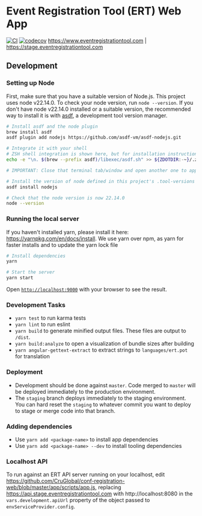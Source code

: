 # Event Registration Tool (ERT) Web App

[![CI](https://github.com/CruGlobal/conf-registration-web/actions/workflows/ci.yml/badge.svg?branch=master)](https://github.com/CruGlobal/conf-registration-web/actions/workflows/ci.yml) [![codecov](https://codecov.io/gh/CruGlobal/conf-registration-web/branch/master/graph/badge.svg)](https://codecov.io/gh/CruGlobal/conf-registration-web)
https://www.eventregistrationtool.com | https://stage.eventregistrationtool.com

## Development

### Setting up Node

First, make sure that you have a suitable version of Node.js. This project uses node v22.14.0. To check your node version, run `node --version`. If you don't have node v22.14.0 installed or a suitable version, the recommended way to install it is with [asdf](https://asdf-vm.com/), a development tool version manager.

```bash
# Install asdf and the node plugin
brew install asdf
asdf plugin add nodejs https://github.com/asdf-vm/asdf-nodejs.git

# Integrate it with your shell
# ZSH shell integration is shown here, but for installation instructions for other shells, go to https://asdf-vm.com/guide/getting-started.html#_3-install-asdf
echo -e "\n. $(brew --prefix asdf)/libexec/asdf.sh" >> ${ZDOTDIR:-~}/.zshrc

# IMPORTANT: Close that terminal tab/window and open another one to apply the changes to your shell configuration file

# Install the version of node defined in this project's .tool-versions file
asdf install nodejs

# Check that the node version is now 22.14.0
node --version
```

### Running the local server

If you haven't installed yarn, please install it here: https://yarnpkg.com/en/docs/install.
We use yarn over npm, as yarn for faster installs and to update the yarn lock file

```bash
# Install dependencies
yarn

# Start the server
yarn start
```

Open [`http://localhost:9000`](http://localhost:9000) with your browser to see the result.

### Development Tasks

- `yarn test` to run karma tests
- `yarn lint` to run eslint
- `yarn build` to generate minified output files. These files are output to `/dist`.
- `yarn build:analyze` to open a visualization of bundle sizes after building
- `yarn angular-gettext-extract` to extract strings to `languages/ert.pot` for translation

### Deployment

- Development should be done against `master`. Code merged to `master` will be deployed immediately to the production environment.
- The `staging` branch deploys immediately to the staging environment. You can hard reset the `staging` to whatever commit you want to deploy to stage or merge code into that branch.

### Adding dependencies

- Use `yarn add <package-name>` to install app dependencies
- Use `yarn add <package-name> --dev` to install tooling dependencies

### Localhost API

To run against an ERT API server running on your localhost,
edit https://github.com/CruGlobal/conf-registration-web/blob/master/app/scripts/app.js,
replacing https://api.stage.eventregistrationtool.com with http://localhost:8080 in the `vars.development.apiUrl`
property of the object passed to `envServiceProvider.config`.
